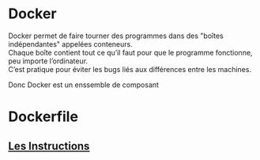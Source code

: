 # Docker

Docker permet de faire tourner des programmes dans des "boîtes indépendantes" appelées conteneurs.  
Chaque boîte contient tout ce qu’il faut pour que le programme fonctionne, peu importe l’ordinateur.  
C’est pratique pour éviter les bugs liés aux différences entre les machines.

Donc Docker est un enssemble de composant

# Dockerfile

## [Les Instructions](https://docs.docker.com/reference/dockerfile/#overview)

